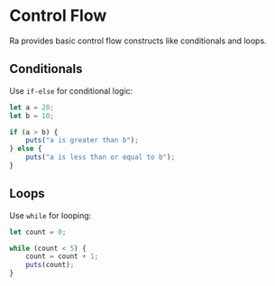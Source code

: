 # Control Flow

Ra provides basic control flow constructs like conditionals and loops.

## Conditionals
Use `if-else` for conditional logic:
```js
let a = 20;
let b = 10;

if (a > b) {
    puts("a is greater than b");
} else {
    puts("a is less than or equal to b");
}
```

## Loops
Use `while` for looping:
```js
let count = 0;

while (count < 5) {
    count = count + 1;
    puts(count);
}
```